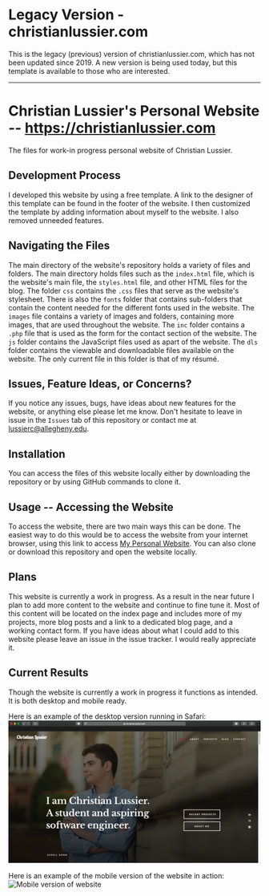 # Legacy Version - christianlussier.com

This is the legacy (previous) version of christianlussier.com, which has not been updated since 2019. A new version is being used today, but this template is available to those who are interested.

---

# Christian Lussier's Personal Website -- https://christianlussier.com
The files for work-in progress personal website of Christian Lussier.

## Development Process
I developed this website by using a free template. A link to the designer of this template can be found in the footer of the website. I then customized the template by adding information about myself to the website. I also removed unneeded features.

## Navigating the Files
The main directory of the website's repository holds a variety of files and folders. The main directory holds files such as the `index.html` file, which is the website's main file, the `styles.html` file, and other HTML files for the blog. The folder `css` contains the `.css` files that serve as the website's stylesheet. There is also the `fonts` folder that contains sub-folders that contain the content needed for the different fonts used in the website. The `images` file contains a variety of images and folders, containing more images, that are used throughout the website. The `inc` folder contains a `.php` file that is used as the form for the contact section of the website. The `js` folder contains the JavaScript files used as apart of the website. The `dls` folder contains the viewable and downloadable files available on the website. The only current file in this folder is that of my résumé.

## Issues, Feature Ideas, or Concerns?
If you notice any issues, bugs, have ideas about new features for the website, or anything else please let me know. Don't hesitate to leave in issue in the `Issues` tab of this repository or contact me at lussierc@allegheny.edu.

## Installation
You can access the files of this website locally either by downloading the repository or by using GitHub commands to clone it.

## Usage -- Accessing the Website
To access the website, there are two main ways this can be done. The easiest way to do this would be to access the website from your internet browser, using this link to access [My Personal Website](https://christianlussier.com). You can also clone or download this repository and open the website locally.

## Plans
This website is currently a work in progress. As a result in the near future I plan to add more content to the website and continue to fine tune it. Most of this content will be located on the index page and includes more of my projects, more blog posts and a link to a dedicated blog page, and a working contact form. If you have  ideas about what I could add to this website please leave an issue in the issue tracker. I would really appreciate it.

## Current Results
Though the website is currently a work in progress it functions as intended. It is both desktop and mobile ready.

Here is an example of the desktop version running in Safari:
![Desktop version of website](docs/readme-images/desktop-homepagetop.png)


Here is an example of the mobile version of the website in action:
![Mobile version of website](docs/readme-images/mobile-homepagetop.PNG)
